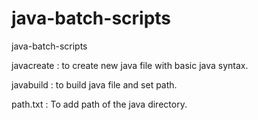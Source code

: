 # java-batch-scripts
java-batch-scripts

javacreate : to create new java file with basic java syntax.

javabuild  : to build java file and set path.

path.txt   : To add path of the java directory.
